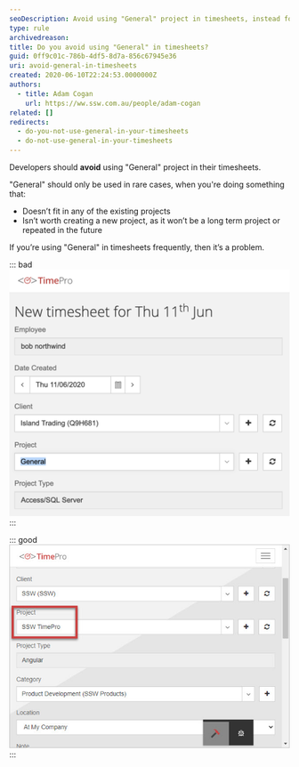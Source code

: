 ```yaml
---
seoDescription: Avoid using "General" project in timesheets, instead focus on specific projects or categories that accurately reflect work tasks.
type: rule
archivedreason:
title: Do you avoid using "General" in timesheets?
guid: 0ff9c01c-786b-4df5-8d7a-856c67945e36
uri: avoid-general-in-timesheets
created: 2020-06-10T22:24:53.0000000Z
authors:
  - title: Adam Cogan
    url: https://ww.ssw.com.au/people/adam-cogan
related: []
redirects:
  - do-you-not-use-general-in-your-timesheets
  - do-not-use-general-in-your-timesheets
---
```


Developers should **avoid** using "General" project in their timesheets.

"General" should only be used in rare cases, when you're doing something that:

- Doesn’t fit in any of the existing projects
- Isn’t worth creating a new project, as it won’t be a long term project or repeated in the future

<!--endintro-->

If you’re using "General" in timesheets frequently, then it’s a problem.

::: bad  
![Figure: Bad example - "General" project or category](using-general-timesheets-bad.png)  
:::

::: good
![Figure: Good example - Specific project or category](good-example-timesheet.jpg)  
:::
